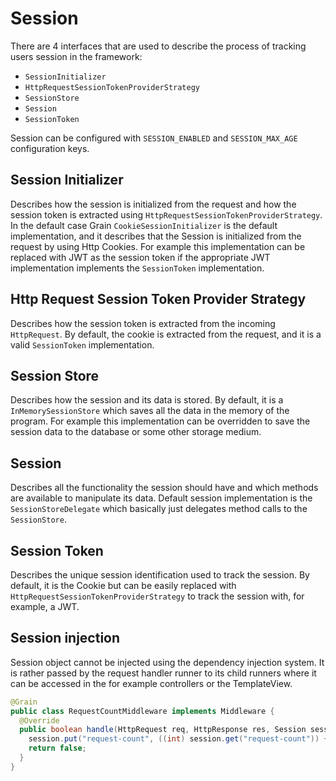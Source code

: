 # Session

There are 4 interfaces that are used to describe the process of tracking users
session in the framework:

* `SessionInitializer`
* `HttpRequestSessionTokenProviderStrategy`
* `SessionStore`
* `Session`
* `SessionToken`

Session can be configured with `SESSION_ENABLED` and `SESSION_MAX_AGE`
configuration keys.

## Session Initializer

Describes how the session is initialized from the request and how the session
token is extracted using `HttpRequestSessionTokenProviderStrategy`. In the
default case Grain `CookieSessionInitializer` is the default implementation, and
it describes that the Session is initialized from the request by using Http
Cookies. For example this implementation can be replaced with JWT as the session
token if the appropriate JWT implementation implements the `SessionToken`
implementation.

## Http Request Session Token Provider Strategy

Describes how the session token is extracted from the incoming `HttpRequest`. By
default, the cookie is extracted from the request, and it is a
valid `SessionToken` implementation.

## Session Store

Describes how the session and its data is stored. By default, it is
a `InMemorySessionStore` which saves all the data in the memory of the program.
For example this implementation can be overridden to save the session data to
the database or some other storage medium.

## Session

Describes all the functionality the session should have and which methods are
available to manipulate its data. Default session implementation is
the `SessionStoreDelegate` which basically just delegates method calls to
the `SessionStore`.

## Session Token

Describes the unique session identification used to track the session. By
default, it is the Cookie but can be easily replaced
with `HttpRequestSessionTokenProviderStrategy` to track the session with, for
example, a JWT.

## Session injection

Session object cannot be injected using the dependency injection system. It is
rather passed by the request handler runner to its child runners where it can be
accessed in the for example controllers or the TemplateView.

```java
@Grain
public class RequestCountMiddleware implements Middleware {
  @Override
  public boolean handle(HttpRequest req, HttpResponse res, Session session) {
    session.put("request-count", ((int) session.get("request-count")) + 1);
    return false;
  }
}
```
